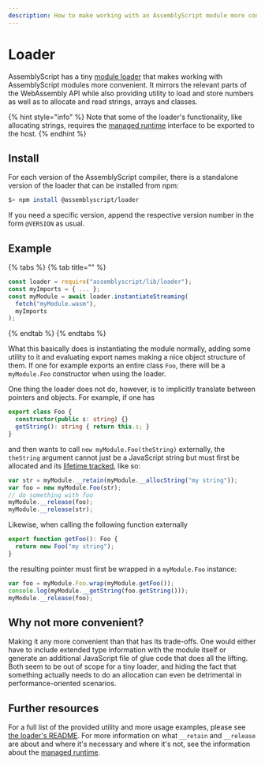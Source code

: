 ```yaml
---
description: How to make working with an AssemblyScript module more convenient.
---
```


# Loader

AssemblyScript has a tiny [module loader](https://github.com/AssemblyScript/assemblyscript/tree/master/lib/loader) that makes working with AssemblyScript modules more convenient. It mirrors the relevant parts of the WebAssembly API while also providing utility to load and store numbers as well as to allocate and read strings, arrays and classes.

{% hint style="info" %}
Note that some of the loader's functionality, like allocating strings, requires the [managed runtime](../details/runtime.md) interface to be exported to the host.
{% endhint %}

## Install

For each version of the AssemblyScript compiler, there is a standalone version of the loader that can be installed from npm:

```bash
$> npm install @assemblyscript/loader
```

If you need a specific version, append the respective version number in the form `@VERSION` as usual.

## Example

{% tabs %}
{% tab title="" %}
```javascript
const loader = require("assemblyscript/lib/loader");
const myImports = { ... };
const myModule = await loader.instantiateStreaming(
  fetch("myModule.wasm"),
  myImports
);
```
{% endtab %}
{% endtabs %}

What this basically does is instantiating the module normally, adding some utility to it and evaluating export names making a nice object structure of them. If one for example exports an entire class `Foo`, there will be a `myModule.Foo` constructor when using the loader.

One thing the loader does not do, however, is to implicitly translate between pointers and objects. For example, if one has

```typescript
export class Foo {
  constructor(public s: string) {}
  getString(): string { return this.s; }
}
```

and then wants to call `new myModule.Foo(theString)` externally, the `theString` argument cannot just be a JavaScript string but must first be allocated and its [lifetime tracked](../details/runtime.md#managing-lifetimes), like so:

```javascript
var str = myModule.__retain(myModule.__allocString("my string"));
var foo = new myModule.Foo(str);
// do something with foo
myModule.__release(foo);
myModule.__release(str);
```

Likewise, when calling the following function externally

```typescript
export function getFoo(): Foo {
  return new Foo("my string");
}
```

the resulting pointer must first be wrapped in a `myModule.Foo` instance:

```javascript
var foo = myModule.Foo.wrap(myModule.getFoo());
console.log(myModule.__getString(foo.getString()));
myModule.__release(foo);
```

## Why not more convenient?

Making it any more convenient than that has its trade-offs. One would either have to include extended type information with the module itself or generate an additional JavaScript file of glue code that does all the lifting. Both seem to be out of scope for a tiny loader, and hiding the fact that something actually needs to do an allocation can even be detrimental in performance-oriented scenarios.

## Further resources

For a full list of the provided utility and more usage examples, please see [the loader's README](https://github.com/AssemblyScript/assemblyscript/tree/master/lib/loader). For more information on what `__retain` and `__release` are about and where it's necessary and where it's not, see the information about the [managed runtime](../details/runtime.md).

